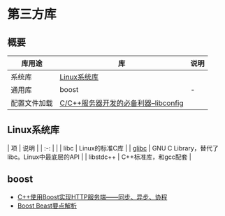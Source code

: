 # 第三方库
## 概要

| 库用途 | 库 | 说明 |
| - | - | - |
| 系统库 | [Linux系统库](https://blog.csdn.net/haibosdu/article/details/77094833) |  |
| 通用库 | boost | - |
| 配置文件加载 | [C/C++服务器开发的必备利器–libconfig](https://www.cnblogs.com/kex1n/p/6651258.html) |  |

## Linux系统库
| 项 | 说明 |
| :-: |  |
| libc | Linux的标准C库 |
| [glibc](https://blog.csdn.net/xiaoxinyu316/article/details/44917561) | GNU C Library，替代了libc。Linux中最底层的API |
| libstdc++ | C++标准库，和gcc配套 |

## boost
* [C++使用Boost实现HTTP服务端——同步、异步、协程](https://blog.csdn.net/luchengtao11/article/details/100928141)
* [Boost Beast要点解析](https://blog.csdn.net/guxch/article/details/106780832)
